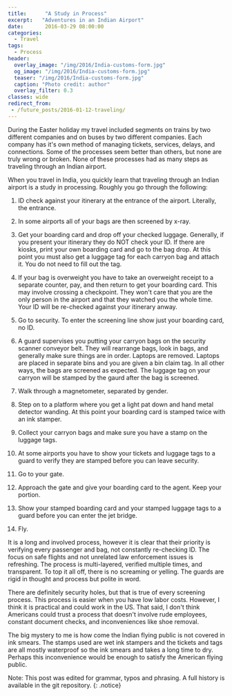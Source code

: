 ```yaml
---
title:      "A Study in Process"
excerpt:   "Adventures in an Indian Airport"
date:       2016-03-29 08:00:00
categories:
  - Travel
tags:
  - Process
header:
  overlay_image: "/img/2016/India-customs-form.jpg"
  og_image: "/img/2016/India-customs-form.jpg"
  teaser: "/img/2016/India-customs-form.jpg"
  caption: "Photo credit: author"
  overlay_filter: 0.3
classes: wide
redirect_from:
 - /future_posts/2016-01-12-traveling/
---
```


During the Easter holiday my travel included segments on trains by
two different companies and on buses by two different companies.
Each company has it's own method of managing tickets, services,
delays, and connections.  Some of the processes seem better than others,
but none are truly wrong or broken.  None of these processes had as many
steps as traveling through an Indian airport.

When you travel in India, you quickly learn that traveling  through
an Indian airport is a study in processing. Roughly you go through
the following:

1. ID check against your itinerary at the entrance of the airport.
   Literally, the entrance.

2. In some airports all of your bags are then screened by x-ray.

3. Get your boarding card and drop off your checked luggage.
   Generally, if you present your itinerary they do NOT check your
   ID.  If there are kiosks, print your own boarding card and go
   to the bag drop.  At this point you must also get a luggage tag
   for each carryon bag and attach it. You do not need to fill out
   the tag.

4. If your bag is overweight you have to take an overweight receipt
   to a separate counter, pay, and then return to get your boarding
   card. This may involve crossing a checkpoint.  They won't care
   that you are the only person in the airport and that they watched
   you the whole time.  Your ID will be re-checked against your itinerary
   anway.

5. Go to security. To enter the screening line show just your
   boarding card, no ID.

6. A guard supervises you putting your carryon bags on the security
   scanner conveyor belt.  They will rearrange bags, look in bags, and
   generally make sure things are in order.  Laptops are removed.
   Laptops are placed in separate bins and you are given a bin claim
   tag.  In all other ways, the bags are screened as expected.  The
   luggage tag on your carryon will be stamped by the gaurd after the
   bag is screened.

7. Walk through a magnetometer, separated by gender. 

8. Step on to a platform where you get a light pat down and hand
   metal detector wanding. At this point your boarding card is stamped
   twice with an ink stamper.

9. Collect your carryon bags and make sure you have a stamp on the
   luggage tags.

10. At some airports you have to show your tickets and luggage tags
    to a guard to verify they are stamped before you can leave
    security.

11. Go to your gate. 

12. Approach the gate and give your boarding card to the agent.
    Keep your portion.

13. Show your stamped boarding card and your stamped luggage tags
    to a guard before you can enter the jet bridge.

14. Fly. 

It is a long and involved process, however it is clear that their
priority is verifying every passenger and bag, not constantly
re-checking ID. The focus on safe flights and not unrelated law
enforcement issues is refreshing. The process is multi-layered,
verified multiple times, and transparent. To top it all off, there
is no screaming or yelling. The guards are rigid in thought and
process but polite in word.

There are definitely security holes, but that is true of every
screening process. This process is easier when you have low labor
costs. However, I think it is practical and could work in the US.
That said, I don't think Americans could trust a process that doesn't
involve rude employees, constant document checks, and inconveniences
like shoe removal.

The big mystery to me is how come the Indian flying public is not
covered in ink smears.  The stamps used are wet ink stampers and
the tickets and tags are all mostly waterproof so the ink smears
and takes a long time to dry.  Perhaps this inconvenience would be
enough to satisfy the American flying public.

Note: This post was edited for grammar, typos and phrasing.  A full history is available in the git repository.
{: .notice}
